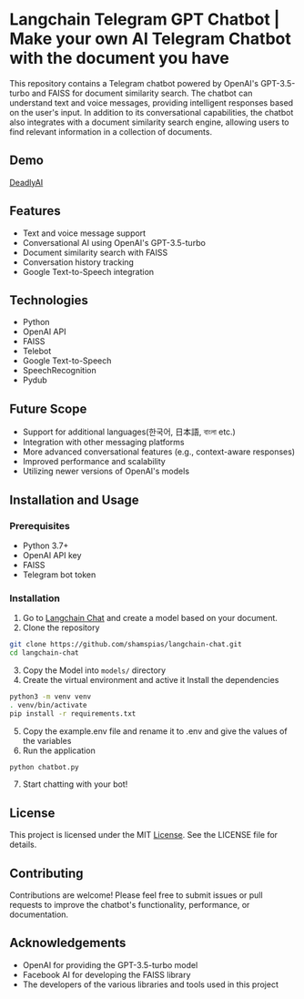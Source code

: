 # Langchain Telegram GPT Chatbot | Make your own AI Telegram Chatbot with the document you have

This repository contains a Telegram chatbot powered by OpenAI's GPT-3.5-turbo and FAISS for document similarity search.
The chatbot can understand text and voice messages, providing intelligent responses based on the user's input. In
addition to its conversational capabilities, the chatbot also integrates with a document similarity search engine,
allowing users to find relevant information in a collection of documents.

## Demo

[DeadlyAI](https://t.me/deadlyaibot)

## Features

- Text and voice message support
- Conversational AI using OpenAI's GPT-3.5-turbo
- Document similarity search with FAISS
- Conversation history tracking
- Google Text-to-Speech integration

## Technologies

- Python
- OpenAI API
- FAISS
- Telebot
- Google Text-to-Speech
- SpeechRecognition
- Pydub

## Future Scope

- Support for additional languages(한국어, 日本語, বাংলা etc.)
- Integration with other messaging platforms
- More advanced conversational features (e.g., context-aware responses)
- Improved performance and scalability
- Utilizing newer versions of OpenAI's models

## Installation and Usage

### Prerequisites

- Python 3.7+
- OpenAI API key
- FAISS
- Telegram bot token

### Installation

1. Go to [Langchain Chat](https://github.com/shamspias/langchain-chat) and create a model based on your document.
2. Clone the repository

```bash
git clone https://github.com/shamspias/langchain-chat.git
cd langchain-chat
```

3. Copy the Model into `models/` directory
4. Create the virtual environment and active it Install the dependencies

```bash
python3 -m venv venv
. venv/bin/activate
pip install -r requirements.txt
```

5. Copy the example.env file and rename it to .env and give the values of the variables
6. Run the application

```bash
python chatbot.py
```

7. Start chatting with your bot!

## License
This project is licensed under the MIT [License](https://github.com/shamspias/langchain-telegram-gpt-chatbot/blob/main/LICENSE.txt). See the LICENSE file for details.

## Contributing
Contributions are welcome! Please feel free to submit issues or pull requests to improve the chatbot's functionality, performance, or documentation.

## Acknowledgements
- OpenAI for providing the GPT-3.5-turbo model
- Facebook AI for developing the FAISS library
- The developers of the various libraries and tools used in this project